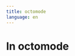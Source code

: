 ```yaml
---
title: octomode
language: en
---
```


<!-- 

                                      |      
  __   __ _|_  __   _  _  _    __   __|   _  
 /  \_/    |  /  \_/ |/ |/ |  /  \_/  |  |/  
 \__/ \___/|_/\__/   |  |  |_/\__/ \_/|_/|__/
                                             
  
  This document is opened in octomode.

  pad          : all materials for the PDF are collected here (written in Markdown)
  stylesheet   : all CSS rules for the PDF are collected here (written in CSS)
  html         : render the structure of the lay out as a HTML (with PyPandoc)
                 [note] this view does not render any styling!
  pdf          : render the lay out as a PDF (with Paged.js)

  https://git.vvvvvvaria.org/varia/octomode

-->
<!-- 

     v _____ v  _____    _   _  v _____ v   ____      ____       _      ____
     \| ___"|/ |_ " _|  |'| |'| \| ___"|/v |  _"\ v v|  _"\ vv  /"\  v |  _"\
      |  _|"  V  | |   /| |_| |\ |  _|" R \| |_) |/ \| |_) |/ \/ _ \/ /| | | |
      | |___    /| |\  v|  A  |v | |___    |  _ <  I |  __/   / ___ \ v| |_| |\
      |_____|  v |_|v   |_| |_|  |_____|   |_| \_\   |_|    A/_/   \_\ |____/ v
       <<   >>  _// \\_  //   \\  <<   >>   //   \\_  ||>>_    \\    >>  |||_
       (_V_) (_A_)(_R_) (_I_)(_A_) ("_)(__) (__) (__)  (_P_)(_A_)_D_)  (__)  (__)

  Welcome to the etherpad-lite instance hosted by Varia! 
  You are most welcome to use it but please take note of the following things: 
  
  VISIBILITY:
  - The pads are not indexed by search engines, but anyone that knows its URL is welcome to read and edit it.
  
  PRIVACY: 
  - The contents of the pads are not encrypted, meaning that they are not private. 
  - Anyone with access to the server has the possibility to see the content of your pads. 
  
  RETENTION:
  - We make our own backups, meaning the the contents of all pads sit on our harddrives potentially indefinitely.
  - Because the identity of a pad author cannot be confirmed, we don't respond to pad retrieval requests.
  
  ACCESSIBILITY:
  - If you rely on the content of these pads, please remember to make your own backups.
  - The availability of the pads is subject to cosmic events, spilled drinks and personal energies.
  
  CODE OF CONDUCT:
  - Both the physical and digital spaces of Varia are subject to our Code of Conduct <https://varia.zone/en/pages/code-of-conduct.html>
  
  If you wish to publish a pad to the Varia etherdump <https://etherdump.vvvvvvaria.org/> add the magic word __ PUBLISH __ (remove the spaces between the word and __) to your pad.
  
-->

# In octomode

